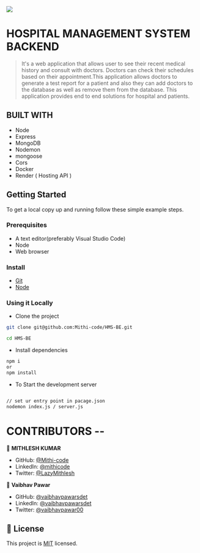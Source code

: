 ![](https://img.shields.io/badge/CODER's-SQUAD-brown)

# HOSPITAL MANAGEMENT SYSTEM BACKEND

> It's a web application that allows user to see their recent medical history and consult with doctors. Doctors can check their schedules based on their appointment.This application allows doctors to generate a test report for a patient and also they can add doctors to the database as well as remove them from the database. This application provides end to end solutions for hospital and patients. 

## BUILT WITH 
- Node 
- Express
- MongoDB
- Nodemon
- mongoose
- Cors
- Docker
- Render ( Hosting API )

## Getting Started

To get a local copy up and running follow these simple example steps.

### Prerequisites
- A text editor(preferably Visual Studio Code)
- Node
- Web browser

### Install
- [Git](https://git-scm.com/downloads)
- [Node](https://nodejs.org/en/download/)

### Using it Locally

- Clone the project

```bash 
git clone git@github.com:Mithi-code/HMS-BE.git

cd HMS-BE
```

- Install dependencies
```bash
npm i 
or
npm install
```
- To Start the development server
```bash

// set ur entry point in pacage.json
nodemon index.js / server.js

```
# CONTRIBUTORS -- 
👤 **MITHLESH KUMAR**

- GitHub: [@Mithi-code](https://github.com/Mithi-code)
- LinkedIn: [@mithicode](https://www.linkedin.com/in/mithicode/)
- Twitter: [@LazyMithlesh](https://twitter.com/LazyMithlesh)

👤 **Vaibhav Pawar**

- GitHub: [@vaibhavpawarsdet](https://github.com/vaibhavpawarsdet)
- LinkedIn: [@vaibhavpawarsdet](https://www.linkedin.com/in/vaibhavpawarsdet/)
- Twitter: [@vaibhavpawar00](https://twitter.com/Vaibhavpawar00)

## 📝 License

This project is [MIT](./LICENSE.md) licensed.
